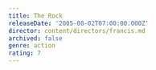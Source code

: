```yaml
---
title: The Rock
releaseDate: '2005-08-02T07:00:00.000Z'
director: content/directors/francis.md
archived: false
genre: action
rating: 7
---
```

